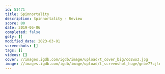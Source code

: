 ```yaml
---
id: 51471
title: Spinnortality
description: Spinnortality - Review
score: 80
date: 2019-06-06
completed: false
goty: []
modified_date: 2023-03-01
screenshots: []
tags: []
videos: []
cover: //images.igdb.com/igdb/image/upload/t_cover_big/co2wo3.jpg
image: //images.igdb.com/igdb/image/upload/t_screenshot_huge/gnbv77cjlmo13ap340ea.jpg
---
```


